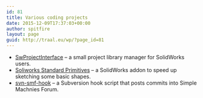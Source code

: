 ```yaml
---
id: 81
title: Various coding projects
date: 2015-12-09T17:37:03+00:00
author: spitfire
layout: page
guid: http://traal.eu/wp/?page_id=81
---
```

  * [SwProjectInterface](https://github.com/spitfire05/SwProjectInterface "SwProjectInterface") &#8211; a small project library manager for SolidWorks users.
  * [Soliworks Standard Primitives](https://github.com/spitfire05/swsp "Soliworks Standard Primitives") &#8211; a SolidWorks addon to speed up sketching some basic shapes.
  * [svn-smf-hook](https://github.com/spitfire05/svn-smf-hook "svn-smf-hook") &#8211; a Subversion hook script that posts commits into Simple Machnies Forum.
